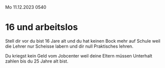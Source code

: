 Mo 11.12.2023 0540

# 16 und arbeitslos

Stell dir vor
du bist 16 Jare alt
und du hat keinen Bock mehr
auf Schule
weil die Lehrer
nur Scheisse labern
und dir null Praktisches lehren.

Du kriegst kein Geld
vom Jobcenter
weil deine Eltern
müssen Unterhalt zahlen
bis du 25 Jahre alt bist.
